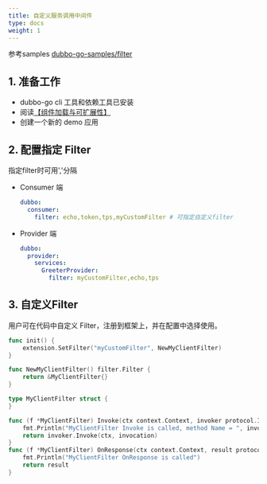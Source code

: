 ```yaml
---
title: 自定义服务调用中间件
type: docs
weight: 1
---
```


参考samples [dubbo-go-samples/filter](https://github.com/apache/dubbo-go-samples/tree/master/filter)

## 1. 准备工作

- dubbo-go cli 工具和依赖工具已安装
- 阅读[【组件加载与可扩展性】](../../concept/service_management/aop_and_extension/)
- 创建一个新的 demo 应用

## 2. 配置指定 Filter

指定filter时可用','分隔

- Consumer 端

  ```yaml
  dubbo:
    consumer:
      filter: echo,token,tps,myCustomFilter # 可指定自定义filter
  ```

  

- Provider 端

  ```yaml
  dubbo:
    provider:
      services:
        GreeterProvider:
          filter: myCustomFilter,echo,tps
  ```

## 3. 自定义Filter

用户可在代码中自定义 Filter，注册到框架上，并在配置中选择使用。

```go
func init() {
	extension.SetFilter("myCustomFilter", NewMyClientFilter)
}

func NewMyClientFilter() filter.Filter {
	return &MyClientFilter{}
}

type MyClientFilter struct {
}

func (f *MyClientFilter) Invoke(ctx context.Context, invoker protocol.Invoker, invocation protocol.Invocation) protocol.Result {
	fmt.Println("MyClientFilter Invoke is called, method Name = ", invocation.MethodName())
	return invoker.Invoke(ctx, invocation)
}
func (f *MyClientFilter) OnResponse(ctx context.Context, result protocol.Result, invoker protocol.Invoker, protocol protocol.Invocation) protocol.Result {
	fmt.Println("MyClientFilter OnResponse is called")
	return result
}

```




